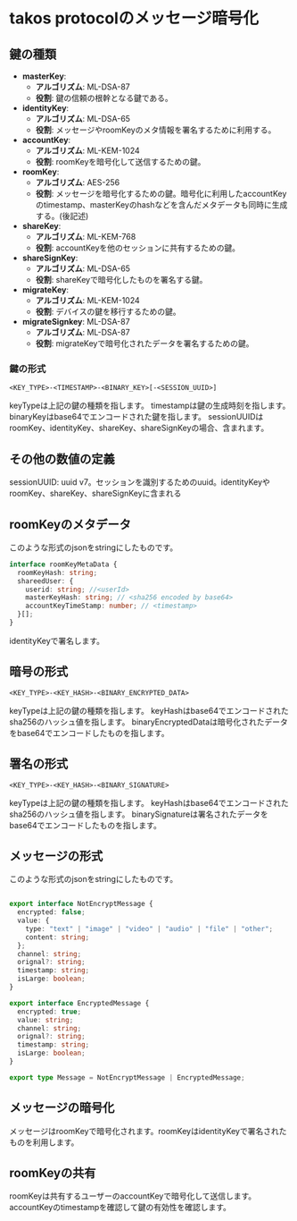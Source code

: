 # takos protocolのメッセージ暗号化

## 鍵の種類

- **masterKey**: 
  - **アルゴリズム**: ML-DSA-87 
  - **役割**: 鍵の信頼の根幹となる鍵である。
- **identityKey**: 
  - **アルゴリズム**: ML-DSA-65 
  - **役割**: メッセージやroomKeyのメタ情報を署名するために利用する。
- **accountKey**: 
  - **アルゴリズム**: ML-KEM-1024 
  - **役割**: roomKeyを暗号化して送信するための鍵。
- **roomKey**: 
  - **アルゴリズム**: AES-256 
  - **役割**: メッセージを暗号化するための鍵。暗号化に利用したaccountKeyのtimestamp、masterKeyのhashなどを含んだメタデータも同時に生成する。(後記述)
- **shareKey**: 
  - **アルゴリズム**: ML-KEM-768 
  - **役割**: accountKeyを他のセッションに共有するための鍵。
- **shareSignKey**: 
  - **アルゴリズム**: ML-DSA-65 
  - **役割**: shareKeyで暗号化したものを署名する鍵。
- **migrateKey**: 
  - **アルゴリズム**: ML-KEM-1024
  - **役割**: デバイスの鍵を移行するための鍵。
- **migrateSignkey**: ML-DSA-87
  - **アルゴリズム**: ML-DSA-87
  - **役割**: migrateKeyで暗号化されたデータを署名するための鍵。

### 鍵の形式

`<KEY_TYPE>-<TIMESTAMP>-<BINARY_KEY>[-<SESSION_UUID>]`

keyTypeは上記の鍵の種類を指します。
timestampは鍵の生成時刻を指します。
binaryKeyはbase64でエンコードされた鍵を指します。
sessionUUIDはroomKey、identityKey、shareKey、shareSignKeyの場合、含まれます。

## その他の数値の定義

sessionUUID: uuid
v7。セッションを識別するためのuuid。identityKeyやroomKey、shareKey、shareSignKeyに含まれる

## roomKeyのメタデータ

このような形式のjsonをstringにしたものです。

```ts
interface roomKeyMetaData {
  roomKeyHash: string;
  shareedUser: {
    userid: string; //<userId>
    masterKeyHash: string; // <sha256 encoded by base64>
    accountKeyTimeStamp: number; // <timestamp>
  }[];
}
```

identityKeyで署名します。

## 暗号の形式

`<KEY_TYPE>-<KEY_HASH>-<BINARY_ENCRYPTED_DATA>`

keyTypeは上記の鍵の種類を指します。
keyHashはbase64でエンコードされたsha256のハッシュ値を指します。
binaryEncryptedDataは暗号化されたデータをbase64でエンコードしたものを指します。

## 署名の形式

`<KEY_TYPE>-<KEY_HASH>-<BINARY_SIGNATURE>`

keyTypeは上記の鍵の種類を指します。
keyHashはbase64でエンコードされたsha256のハッシュ値を指します。
binarySignatureは署名されたデータをbase64でエンコードしたものを指します。

## メッセージの形式

このような形式のjsonをstringにしたものです。

```ts

export interface NotEncryptMessage {
  encrypted: false;
  value: {
    type: "text" | "image" | "video" | "audio" | "file" | "other";
    content: string;
  };
  channel: string;
  orignal?: string;
  timestamp: string;
  isLarge: boolean;
}

export interface EncryptedMessage {
  encrypted: true;
  value: string;
  channel: string;
  orignal?: string;
  timestamp: string;
  isLarge: boolean;
}

export type Message = NotEncryptMessage | EncryptedMessage;

```

## メッセージの暗号化

メッセージはroomKeyで暗号化されます。roomKeyはidentityKeyで署名されたものを利用します。

## roomKeyの共有

roomKeyは共有するユーザーのaccountKeyで暗号化して送信します。
accountKeyのtimestampを確認して鍵の有効性を確認します。